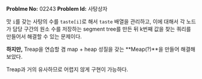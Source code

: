 **Problme No:** 02243
**Problem Id:** 사탕상자


맛 `i`를 갖는 사탕의 수를 `taste[i]`로 해서 `taste` 배열을 관리하고, 이에 대해서 각 노드가 담당 구간의 원소 수를 저장하는 segment tree를 만든 뒤 k번째 값을 찾는 쿼리를 만들어서 해결할 수 있는 문제이다.


**하지만,** Treap을 연습할 겸 map + heap 성질을 갖는 **Meap(?)**을 만들어 해결해 보았다.


Treap과 거의 유사하므로 어렵지 않게 구현이 가능하다.
